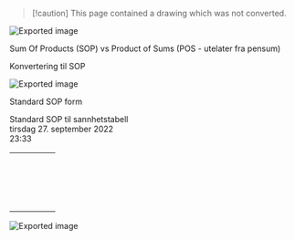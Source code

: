 > [!caution] This page contained a drawing which was not converted.   

![Exported image](Exported%20image%2020240415112127-0.png)                                                                                                                                                                                                                                                                                                                                                                                                                                                                                                     

Sum Of Products (SOP) vs Product of Sums (POS - utelater fra pensum)

Konvertering til SOP

![Exported image](Exported%20image%2020240415112127-1.png)                                                                         

Standard SOP form

Standard SOP til sannhetstabell  
tirsdag 27. september 2022  
23:33

|   |   |   |   |   |
|---|---|---|---|---|
||||||
||||||
||||||
||||||
||||||
||||||
||||||
||||||
||||||
||||||
||||||
||||||
||||||
||||||
||||||
||||||
||||||

![Exported image](Exported%20image%2020240415112127-2.png)